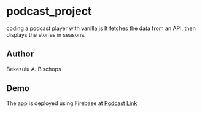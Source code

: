 # podcast_project
coding a podcast player with vanilla js
It fetches the data from an API, then displays the stories in seasons.

## Author
Bekezulu A. Bischops

## Demo
The app is deployed using Firebase at [Podcast Link](https://baebischops.github.io/podcast_project/)
